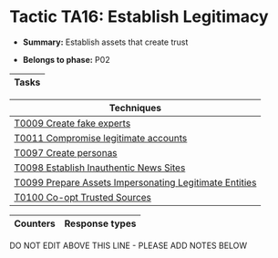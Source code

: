 # Tactic TA16: Establish Legitimacy

* **Summary:** Establish assets that create trust

* **Belongs to phase:** P02



| Tasks |
| ----- |



| Techniques |
| ---------- |
| [T0009 Create fake experts](../../../generated_pages/techniques/T0009.md) |
| [T0011 Compromise legitimate accounts](../../../generated_pages/techniques/T0011.md) |
| [T0097 Create personas](../../../generated_pages/techniques/T0097.md) |
| [T0098 Establish Inauthentic News Sites](../../../generated_pages/techniques/T0098.md) |
| [T0099 Prepare Assets Impersonating Legitimate Entities](../../../generated_pages/techniques/T0099.md) |
| [T0100 Co-opt Trusted Sources](../../../generated_pages/techniques/T0100.md) |



| Counters | Response types |
| -------- | -------------- |


DO NOT EDIT ABOVE THIS LINE - PLEASE ADD NOTES BELOW